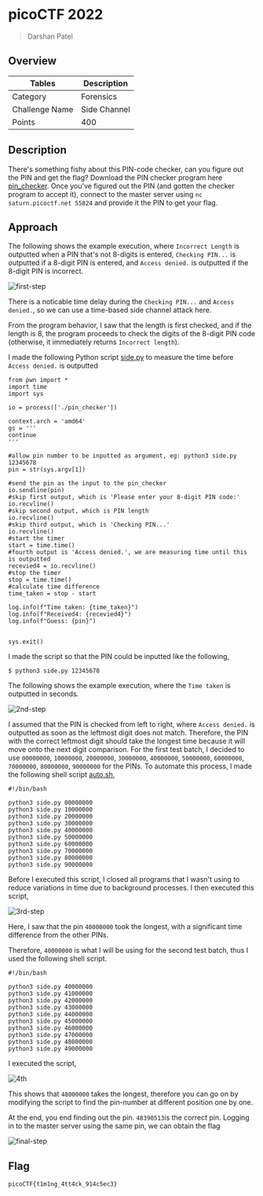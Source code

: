 # picoCTF 2022

> Darshan Patel

## Overview

| Tables | Description |
| ------ | ----------- |
| Category | Forensics |
| Challenge Name | Side Channel |
| Points | 400 |

## Description

There's something fishy about this PIN-code checker, can you figure out the PIN and get the flag? Download the PIN checker program here [pin_checker](https://artifacts.picoctf.net/c/143/pin_checker). Once you've figured out the PIN (and gotten the checker program to accept it), connect to the master server using `nc saturn.picoctf.net 55824` and provide it the PIN to get your flag.

## Approach

The following shows the example execution, where `Incorrect Length` is outputted when a PIN that's not 8-digits is entered, `Checking PIN...` is outputted if a 8-digit PIN is entered, and `Access denied.` is outputted if the 8-digit PIN is incorrect.

![first-step](https://user-images.githubusercontent.com/87711310/205494180-1181056e-f4fb-4ecd-94fb-0038ebb75f27.png)


There is a noticable time delay during the `Checking PIN...` and `Access denied.`, so we can use a time-based side channel attack here. 



From the program behavior, I saw that the length is first checked, and if the length is 8, the program proceeds to check the digits of the 8-digit PIN code (otherwise, it immediately returns `Incorrect length`).


I made the following Python script [side.py](./files/side.py) to measure the time before `Access denied.` is outputted

```
from pwn import *
import time
import sys

io = process(['./pin_checker'])

context.arch = 'amd64'
gs = '''
continue
'''

#allow pin number to be inputted as argument, eg: python3 side.py 12345678
pin = str(sys.argv[1])

#send the pin as the input to the pin_checker
io.sendline(pin)
#skip first output, which is 'Please enter your 8-digit PIN code:'
io.recvline()
#skip second output, which is PIN length
io.recvline()
#skip third output, which is 'Checking PIN...'
io.recvline()
#start the timer
start = time.time()
#fourth output is 'Access denied.', we are measuring time until this is outputted
recevied4 = io.recvline()
#stop the timer
stop = time.time()
#calculate time difference
time_taken = stop - start

log.info(f"Time taken: {time_taken}")
log.info(f"Received4: {recevied4}")
log.info(f"Guess: {pin}")


sys.exit()

```

I made the script so that the PIN could be inputted like the following,

`$ python3 side.py 12345678`

The following shows the example execution, where the `Time taken` is outputted in seconds.

![2nd-step](https://user-images.githubusercontent.com/87711310/205494182-3025f602-3c62-491f-94bd-d8fc3f553adb.png) 


I assumed that the PIN is checked from left to right, where  `Access denied.` is outputted as soon as the leftmost digit does not match. Therefore, the PIN with the correct leftmost digit should take the longest time because it will move onto the next digit comparison. For the first test batch, I decided to use `00000000`, `10000000`, `20000000`, `30000000`, `40000000`, `50000000`, `60000000`, `70000000`, `80000000`, `90000000` for the PINs. To automate this process, I made the following shell script [auto.sh](./files/auto.sh),

```
#!/bin/bash

python3 side.py 00000000
python3 side.py 10000000
python3 side.py 20000000
python3 side.py 30000000
python3 side.py 40000000
python3 side.py 50000000
python3 side.py 60000000
python3 side.py 70000000
python3 side.py 80000000
python3 side.py 90000000
```

Before I executed this script, I closed all programs that I wasn't using to reduce variations in time due to background processes. I then executed this script,

![3rd-step](https://user-images.githubusercontent.com/87711310/205494183-5519ff3c-d037-4392-a909-6e20465d7805.png) 

Here, I saw that the pin `40000000` took the longest, with a significant time difference from the other PINs.

Therefore, `40000000` is what I will be using for the second test batch, thus I used the following shell script.


```
#!/bin/bash

python3 side.py 40000000
python3 side.py 41000000
python3 side.py 42000000
python3 side.py 43000000
python3 side.py 44000000
python3 side.py 45000000
python3 side.py 46000000
python3 side.py 47000000
python3 side.py 48000000
python3 side.py 49000000
```

I executed the script,

![4th](https://user-images.githubusercontent.com/87711310/205494188-c1dc3c32-938f-49c6-a9ca-73c8ba51a1ae.png)
 
This shows that `48000000` takes the longest, therefore you can go on by modifying the script to find the pin-number at different position one by one.

At the end, you end finding out the pin. `48390513`is the correct pin.
Logging in to the master server using the same pin, we can obtain the flag

![final-step](https://user-images.githubusercontent.com/87711310/205494178-8cb050e5-6b94-475f-ac5c-fab3196c43b9.png)

## Flag
```
picoCTF{t1m1ng_4tt4ck_914c5ec3}
```
